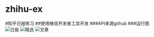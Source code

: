# zhihu-ex
#知乎日报练习
##使用微信开发者工具开发
  ###API来源github
###运行图
![日报](https://i.ibb.co/k6qSWz4/zhihu-ex1.jpg)
![精选](https://i.ibb.co/mBh89dN/zhihu-ex2.jpg)
![文章](https://i.ibb.co/2Y0kYj6/zhihu-ex3.jpg)
